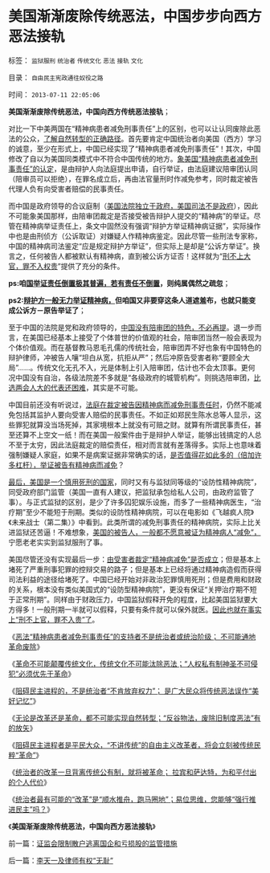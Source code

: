 # 美国渐渐废除传统恶法，中国步步向西方恶法接轨

标签： `监狱服刑` `统治者` `传统文化` `恶法` `接轨` `文化` 

目录： `自由民主宪政通往奴役之路`

时间： `2013-07-11 22:05:06`

**美国渐渐废除传统恶法，中国向西方传统恶法接轨**；

对比一下中美两国在“精神病患者减免刑事责任”上的区别，也可以让认同废除此恶法的公众，[了解自然转型的正确路径](../../../2013/7/9/精神病是民主进程的火力侦察.md)。首先要肯定中国统治者向美国（西方）学习的诚意，至少在形式上，中国已经实现了“精神病患者减免刑事责任”！其次，中国修改了自以为美国同类模式中不符合中国传统的地方。[象美国“精神病患者减免刑事责任”的认定](../../../2013/6/28/国人以讹传讹“精神病人／青少年犯罪减免刑事责任”.md)，是由辩护人向法庭提出申请，自行举证，由法庭建议陪审团认同（陪审员可以拒绝），在罪名成立后，再由法官量刑时作减免参考，同时裁定被告代理人负有向受害者赔偿的民事责任。

而中国是政府领导的合议庭制（[美国法院独立于政府，美国司法不是政府](../../../2012/4/27/法权与治权的不同概念和“司法独立”.md)），因此不可能象美国那样，由陪审团裁定是否接受被告辩护人提交的“精神病”的举证。尽管在精神病举证责任上，条文中固然没有强调“辩护方举证精神病证据”，实际操作中也是由刑侦方（公诉取证）对嫌疑人作精神病鉴定。因此尽管一些刑法专家称，中国的精神病司法鉴定“应是规定辩护方举证”，但实际上是却是“公诉方举证”。换言之，任何被告人都被默认有精神病，直到被公诉方证否！这样就为“[刑不上大官，罪不入权贵](../../../2013/7/6/对犯罪人谅解（减免刑事责任）的权力归于罪案受害者；.md)”提供了充分的条件。

**ps:咱[国举证责任倒置极其普遍，若有责任不倒置](../../../2013/6/29/举证责任倒置的“精神病减免刑事责任”，玩弄法治的文字游戏.md)，则纯属偶然之疏忽**；

**ps2:[辩护方一般无力举证精神病，](../../../2013/6/27/民粹公知羞于“利益，自利”，不敢面对人权自卫可大开杀戒.md)但咱国又非要穿这条人道遮羞布，也就只能变成公诉方－原告举证了**；

至于中国的法院是党和政府领导的，[中国没有陪审团的特色，不必再提](../../../2012/4/6/政府，检察院，法院，司法官，陪审团和FBI的权限和职责.md)。退一步而言，在美国已经基本上接受了个体普世的价值观的社会，陪审团当然一般会表现为个体价值观。而在基督教马恩毛孔儒的传统社会，陪审团弄不好也象有中国特色的辩护律师，冲被告人嚷“坦白从宽，抗拒从严”；然后冲原告受害者称“要顾全大局”……。传统文化无孔不入，光是体制上引入陪审团，估计也不会太顶事。更何况中国没有自治，各级法院差不多就是“各级政府的城管机构”。则挑选陪审团，[比选两会人大的代表还困难](../../../2009/3/16/欣赏两会代表们的之无私代议.md)，其实是不可能。

中国目前还没有听说过，[法庭在裁定被告因精神病而减免刑事责任时](../../../2013/7/8/“精神病患者减免刑事责任”证明“不可能革命”.md)，仍然不能减免包括其监护人要向受害人赔偿的民事责任。不如正如郑民生陈水总等人显示，这些罪犯就算没当场死掉，其家境根本上就没有可赔之财。就算有所谓民事责任，甚至还算不上空文一纸！而在美国一般案件由于是辩护人举证，能够出钱搞定的人总不至于太穷，因此法庭裁定的赔偿责任，相对而言就有差落得多。实际上也意味着强制嫌疑人家庭，如果不是病案证据非常确实的话，[是否值得花如此多的（倍加许多杠杆），举证被告有精神病而减免](../../../2013/6/28/国人以讹传讹“精神病人／青少年犯罪减免刑事责任”.md)？

[最后，美国是一个慎用死刑的国家](../../../2010/3/26/“精神病（犯）免责”侵犯人权歪曲法理.md)，同时又有与监狱同等级的“设防性精神病院”，同受政府部门监管（美国一直有人建议，把监狱承包给私人公司，由政府监管了事）。与正式监狱的区别，是少了许多囚犯娱乐设施，而多了一些精神病医生，“治疗期”至少不能短于刑期。类似的设防性精神病院，可以在电影如《飞越疯人院》《未来战士（第二集）》中看到。此类所谓的减免刑事责任的精神病院，实际上比关进监狱还苦逼！不难想象，[美国的被告人，一般都不愿意被证为精神病人“减免”，](../../../2013/7/7/脑残不是弱智，精神病不可能是严重犯罪的导因.md)宁愿老老实实到监狱服刑了事。

美国尽管还没有实现最后一步：[由受害者裁定“精神病减免”是否成立](../../../2013/7/6/法官自由裁量权不包含“减免刑事责任”，被轮奸的受害人的人权.md)；但是基本上堵死了严重刑事犯罪的控辩交易的路子；但是基本上已经将通过精神病造假而获得司法利益的途径给堵死了。中国已经开始对非政治犯罪慎用死刑；但是费用和财政的关系，根本没有类似美国式的“设防型精神病院”，更没有保证“关押治疗期不短于正常刑期”。同样由于财政压力，中国监狱假释开免的程度，比起美国监狱要大方得多！一般刑期一半就可以假释，只要有条件就可以保外就医。[因此也就在事实上“刑不上官，罪不入贵”了](../../../2013/7/6/对犯罪人谅解（减免刑事责任）的权力归于罪案受害者；.md)。

《[恶法“精神病患者减免刑事责任”的支持者不是统治者或统治阶级； 不可能通地革命废除](../../../2013/7/8/“精神病患者减免刑事责任”证明“不可能革命”.md)》

《[革命不可能颠覆传统文化，传统文化不可能汰除恶法；“人权私有制神圣不可侵犯”必须优先于革命](../../../2013/7/9/革命不可能颠覆传统文化，传统文化不可能汰除恶法.md)》

《[阻碍民主进程的，不是统治者“不肯放弃权力”； 是广大民众将传统恶法误作“美好记忆”](../../../2013/7/9/精神病是民主进程的火力侦察.md)》

《[无论是改革还是革命，都不可能实现自然转型；“反谷物法，废除旧制度恶法”有的放矢](../../../2013/7/9/无论是改革还是革命，都不可能实现自然转型.md)》

《[阻碍民主进程者是平民大众，“不讲传统”的自由主义改革者，将会立刻被传统民粹“革命”](../../../2013/7/10/“不讲传统”的改革者立刻将遭到民粹“革命”.md)》

《[统治者的改革一旦背离传统公有制，就将被革命； 拉宾和萨达特，为和平付出的个人代价](../../../2013/7/10/统治者的改革一旦背离传统公有制，就将被革命.md)》

《[统治者最有可能的“改革”是“顺水推舟，跑马圈地”；易位思维，您能够“强行推进民主”吗？](../../../2013/7/10/统治者最有可能的“改革”是“顺水推舟，跑马圈地”.md)》

《**美国渐渐废除传统恶法，中国向西方恶法接轨**》



前一篇：[证监会限制散户逃离国企和亏损股的监管措施](../../../2013/7/10/证监会限制散户逃离国企和亏损股的监管措施.md)

后一篇：[李天一及律师有权“无耻”](../../../2013/7/11/李天一及律师有权“无耻”.md)